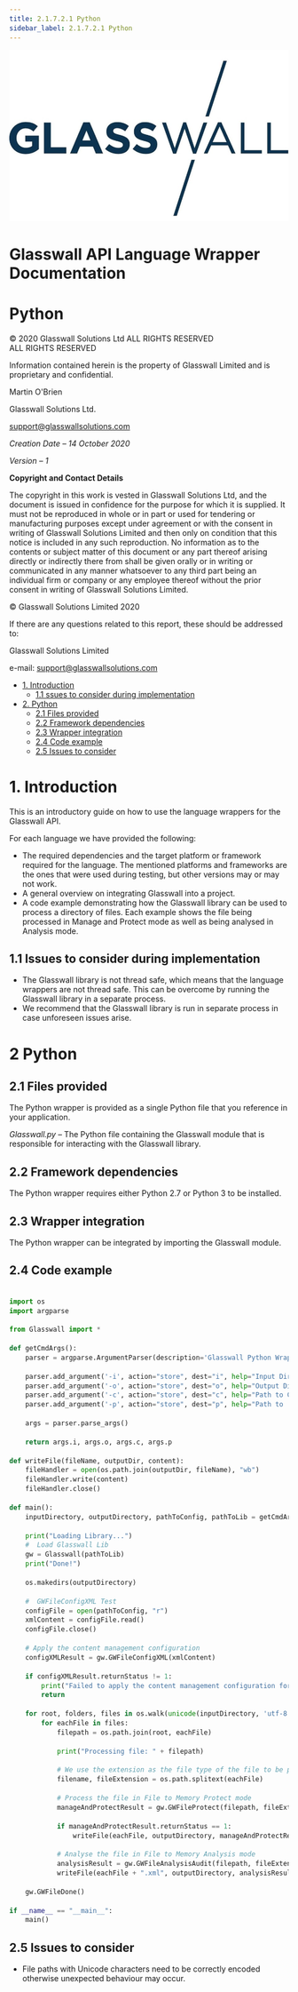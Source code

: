 ```yaml
---
title: 2.1.7.2.1 Python 
sidebar_label: 2.1.7.2.1 Python 
---
```


![](media/glasswalllogo.jpg)

<div style={{textAlign: 'center'}}>

# Glasswall API Language Wrapper Documentation
# Python


&copy; 2020 Glasswall Solutions Ltd ALL RIGHTS RESERVED<br />
ALL RIGHTS RESERVED

Information contained herein is the property of Glasswall Limited and is proprietary and confidential.

Martin O'Brien

Glasswall Solutions Ltd.

[support@glasswallsolutions.com](mailto:support%40glasswallsolutions.com)
</div>


_Creation Date – 14 October 2020_

_Version – 1_

**Copyright and Contact Details**

The copyright in this work is vested in Glasswall Solutions Ltd, and the document is issued in confidence for the purpose for which it is supplied. It must not be reproduced in whole or in part or used for tendering or manufacturing purposes except under agreement or with the consent in writing of Glasswall Solutions Limited and then only on condition that this notice is included in any such reproduction. No information as to the contents or subject matter of this document or any part thereof arising directly or indirectly there from shall be given orally or in writing or communicated in any manner whatsoever to any third part being an individual firm or company or any employee thereof without the prior consent in writing of Glasswall Solutions Limited.

© Glasswall Solutions Limited 2020

If there are any questions related to this report, these should be addressed to:

Glasswall Solutions Limited

e-mail: [support@glasswallsolutions.com](mailto:support%40glasswallsolutions.com)


- [1. Introduction](#1-introduction)
    - [1.1 ssues to consider during implementation](#11-issues-to-consider-during-implementation)
- [2. Python](#2-python)
    - [2.1 Files provided](#21-files-provided)
    - [2.2 Framework dependencies](#22-framework-dependencies)
    - [2.3 Wrapper integration](#23-wrapper-integration)
    - [2.4 Code example](#24-code-example)
    - [2.5 Issues to consider](#25-issues-to-consider)


# 1. Introduction

This is an introductory guide on how to use the language wrappers for the Glasswall API.

For each language we have provided the following:

- The required dependencies and the target platform or framework required for the language. The mentioned platforms and frameworks are the ones that were used during testing, but other versions may or may not work.
- A general overview on integrating Glasswall into a project.
- A code example demonstrating how the Glasswall library can be used to process a directory of files. Each example shows the file being processed in Manage and Protect mode as well as being analysed in Analysis mode.

## 1.1 Issues to consider during implementation

- The Glasswall library is not thread safe, which means that the language wrappers are not thread safe. This can be overcome by running the Glasswall library in a separate process.
- We recommend that the Glasswall library is run in separate process in case unforeseen issues arise.

# 2 Python

## 2.1 Files provided

The Python wrapper is provided as a single Python file that you reference in your application.

_Glasswall.py_ – The Python file containing the Glasswall module that is responsible for interacting with the Glasswall library.

## 2.2 Framework dependencies

The Python wrapper requires either Python 2.7 or Python 3 to be installed.

## 2.3 Wrapper integration

The Python wrapper can be integrated by importing the Glasswall module.

## 2.4 Code example

```python

import os
import argparse

from Glasswall import *

def getCmdArgs():
    parser = argparse.ArgumentParser(description='Glasswall Python Wrapper Example')

    parser.add_argument('-i', action="store", dest="i", help="Input Directory",         type=str)
    parser.add_argument('-o', action="store", dest="o", help="Output Directory",        type=str)
    parser.add_argument('-c', action="store", dest="c", help="Path to CM config file",  type=str)
    parser.add_argument('-p', action="store", dest="p", help="Path to .DLL or .SO",     type=str)

    args = parser.parse_args()

    return args.i, args.o, args.c, args.p

def writeFile(fileName, outputDir, content):
    fileHandler = open(os.path.join(outputDir, fileName), "wb")
    fileHandler.write(content)
    fileHandler.close()

def main():
    inputDirectory, outputDirectory, pathToConfig, pathToLib = getCmdArgs()

    print("Loading Library...")
    #  Load Glasswall Lib
    gw = Glasswall(pathToLib)
    print("Done!")

    os.makedirs(outputDirectory)

    #  GWFileConfigXML Test
    configFile = open(pathToConfig, "r")
    xmlContent = configFile.read()
    configFile.close()

    # Apply the content management configuration
    configXMLResult = gw.GWFileConfigXML(xmlContent)

    if configXMLResult.returnStatus != 1:
        print("Failed to apply the content management configuration for the following reason: " + gw.GWFileErrorMsg())
        return

    for root, folders, files in os.walk(unicode(inputDirectory, 'utf-8')):
        for eachFile in files:
            filepath = os.path.join(root, eachFile)

            print("Processing file: " + filepath)

            # We use the extension as the file type of the file to be processed
            filename, fileExtension = os.path.splitext(eachFile)

            # Process the file in File to Memory Protect mode
            manageAndProtectResult = gw.GWFileProtect(filepath, fileExtension[1:])

            if manageAndProtectResult.returnStatus == 1:
                writeFile(eachFile, outputDirectory, manageAndProtectResult.fileBuffer)

            # Analyse the file in File to Memory Analysis mode
            analysisResult = gw.GWFileAnalysisAudit(filepath, fileExtension[1:])
            writeFile(eachFile + ".xml", outputDirectory, analysisResult.fileBuffer)

    gw.GWFileDone()

if __name__ == "__main__":
    main()

```
## 2.5 Issues to consider

- File paths with Unicode characters need to be correctly encoded otherwise unexpected behaviour may occur.